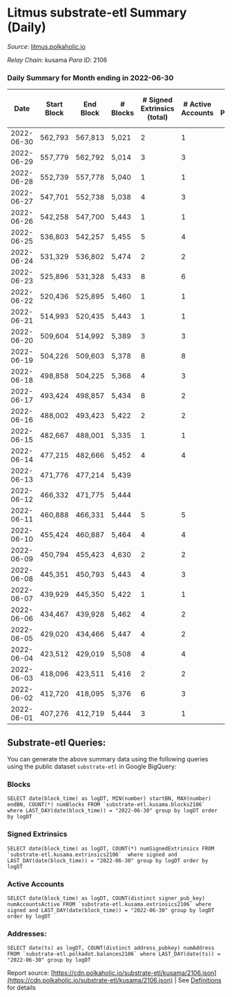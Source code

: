 # Litmus substrate-etl Summary (Daily)

_Source_: [litmus.polkaholic.io](https://litmus.polkaholic.io)

*Relay Chain*: kusama
*Para ID*: 2106



### Daily Summary for Month ending in 2022-06-30


| Date | Start Block | End Block | # Blocks | # Signed Extrinsics (total) | # Active Accounts | # Passive | # New | # Addresses with Balances | # Events | # Transfers | # XCM Transfers In | # XCM Transfers Out |
| ---- | ----------- | --------- | -------- | --------------------------- | ----------------- | --------- | ----- | ------------------------- | -------- | ----------- | ------------------ | ------------------- |
| 2022-06-30 | 562,793 | 567,813 | 5,021  | 2 | 1 |  |  | 3,831 | 10,055 |   |   |   |
| 2022-06-29 | 557,779 | 562,792 | 5,014  | 3 | 3 |  |  | 3,831 | 10,045 |   |   |   |
| 2022-06-28 | 552,739 | 557,778 | 5,040  | 1 | 1 |  |  | 3,831 | 10,090 |   |   |   |
| 2022-06-27 | 547,701 | 552,738 | 5,038  | 4 | 3 |  |  | 3,831 | 10,098 |   |   |   |
| 2022-06-26 | 542,258 | 547,700 | 5,443  | 1 | 1 |  |  | 3,831 | 10,894 |   |   |   |
| 2022-06-25 | 536,803 | 542,257 | 5,455  | 5 | 4 |  |  | 3,831 | 10,935 |   |   |   |
| 2022-06-24 | 531,329 | 536,802 | 5,474  | 2 | 2 |  |  | 3,831 | 10,961 |   |   |   |
| 2022-06-23 | 525,896 | 531,328 | 5,433  | 8 | 6 |  |  | 3,831 | 10,906 |   |   |   |
| 2022-06-22 | 520,436 | 525,895 | 5,460  | 1 | 1 |  |  | 3,831 | 10,927 |   |   |   |
| 2022-06-21 | 514,993 | 520,435 | 5,443  | 1 | 1 |  |  | 3,831 | 10,894 |   |   |   |
| 2022-06-20 | 509,604 | 514,992 | 5,389  | 3 | 3 |  |  | 3,831 | 10,796 |   |   |   |
| 2022-06-19 | 504,226 | 509,603 | 5,378  | 8 | 8 |  |  | 3,831 | 10,798 |   |   |   |
| 2022-06-18 | 498,858 | 504,225 | 5,368  | 4 | 3 |  |  | 3,831 | 10,761 |   |   |   |
| 2022-06-17 | 493,424 | 498,857 | 5,434  | 8 | 2 |  |  | 3,831 | 10,905 |   |   |   |
| 2022-06-16 | 488,002 | 493,423 | 5,422  | 2 | 2 |  |  | 3,831 | 10,857 |   |   |   |
| 2022-06-15 | 482,667 | 488,001 | 5,335  | 1 | 1 |  |  | 3,831 | 10,677 |   |   |   |
| 2022-06-14 | 477,215 | 482,666 | 5,452  | 4 | 4 |  |  | 3,831 | 10,925 |   |   |   |
| 2022-06-13 | 471,776 | 477,214 | 5,439  |  |  |  |  | 3,831 | 10,881 |   |   |   |
| 2022-06-12 | 466,332 | 471,775 | 5,444  |  |  |  |  | 3,831 | 10,891 |   |   |   |
| 2022-06-11 | 460,888 | 466,331 | 5,444  | 5 | 5 |  |  | 3,831 | 10,920 |   |   |   |
| 2022-06-10 | 455,424 | 460,887 | 5,464  | 4 | 4 |  |  | 3,830 | 10,951 |   |   |   |
| 2022-06-09 | 450,794 | 455,423 | 4,630  | 2 | 2 |  |  | 3,830 | 9,275 |   |   |   |
| 2022-06-08 | 445,351 | 450,793 | 5,443  | 4 | 3 |  |  | 3,830 | 10,908 |   |   |   |
| 2022-06-07 | 439,929 | 445,350 | 5,422  | 1 | 1 |  |  | 3,830 | 10,855 |   |   |   |
| 2022-06-06 | 434,467 | 439,928 | 5,462  | 4 | 2 |  |  | 3,830 | 10,951 |   |   |   |
| 2022-06-05 | 429,020 | 434,466 | 5,447  | 4 | 2 |  |  | 3,830 | 10,914 |   |   |   |
| 2022-06-04 | 423,512 | 429,019 | 5,508  | 4 | 4 |  |  | 3,830 | 11,039 |   |   |   |
| 2022-06-03 | 418,096 | 423,511 | 5,416  | 2 | 2 |  |  | 3,830 | 10,846 |   |   |   |
| 2022-06-02 | 412,720 | 418,095 | 5,376  | 6 | 3 |  |  | 3,830 | 10,793 |   |   |   |
| 2022-06-01 | 407,276 | 412,719 | 5,444  | 3 | 1 |  |  | 3,827 | 10,904 |   |   |   |

## Substrate-etl Queries:
You can generate the above summary data using the following queries using the public dataset `substrate-etl` in Google BigQuery:


### Blocks
```
SELECT date(block_time) as logDT, MIN(number) startBN, MAX(number) endBN, COUNT(*) numBlocks FROM `substrate-etl.kusama.blocks2106`  where LAST_DAY(date(block_time)) = "2022-06-30" group by logDT order by logDT
```


### Signed Extrinsics
```
SELECT date(block_time) as logDT, COUNT(*) numSignedExtrinsics FROM `substrate-etl.kusama.extrinsics2106`  where signed and LAST_DAY(date(block_time)) = "2022-06-30" group by logDT order by logDT
```


### Active Accounts
```
SELECT date(block_time) as logDT, COUNT(distinct signer_pub_key) numAccountsActive FROM `substrate-etl.kusama.extrinsics2106` where signed and LAST_DAY(date(block_time)) = "2022-06-30" group by logDT order by logDT
```


### Addresses:
```
SELECT date(ts) as logDT, COUNT(distinct address_pubkey) numAddress FROM `substrate-etl.polkadot.balances2106` where LAST_DAY(date(ts)) = "2022-06-30" group by logDT
```



Report source: [https://cdn.polkaholic.io/substrate-etl/kusama/2106.json](https://cdn.polkaholic.io/substrate-etl/kusama/2106.json) | See [Definitions](/DEFINITIONS.md) for details
